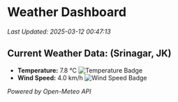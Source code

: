 
# Weather Dashboard

_Last Updated: 2025-03-12 00:47:13_

## Current Weather Data: (Srinagar, JK)
- **Temperature:** 7.8 °C ![Temperature Badge](https://img.shields.io/badge/Temperature-Low%20Temp-blue)
- **Wind Speed:** 4.0 km/h ![Wind Speed Badge](https://img.shields.io/badge/Wind%20Speed-Light%20Wind-blue)

*Powered by Open-Meteo API*
